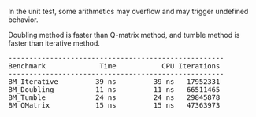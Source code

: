 In the unit test, some arithmetics may overflow and may trigger undefined behavior.

Doubling method is faster than Q-matrix method, 
and tumble method is faster than iterative method.

<pre>
----------------------------------------------------
Benchmark             Time           CPU Iterations
----------------------------------------------------
BM_Iterative         39 ns         39 ns   17952331
BM_Doubling          11 ns         11 ns   66511465
BM_Tumble            24 ns         24 ns   29845878
BM_QMatrix           15 ns         15 ns   47363973
</pre>
